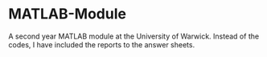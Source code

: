 # MATLAB-Module
A second year MATLAB module at the University of Warwick. Instead of the codes, I have included the reports to the answer sheets.
